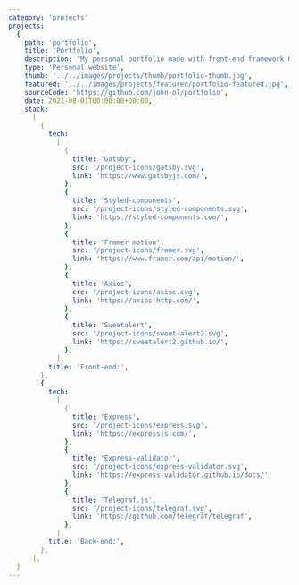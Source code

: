 ```yaml
---
category: 'projects'
projects:
  {
    path: 'portfolio',
    title: 'Portfolio',
    description: 'My personal portfolio made with front-end framework Gatsby. I preferred to use mobile-first design in this project. My portfolio looks the same beautifully on all modern devices and have minimalistic design.',
    type: 'Personal website',
    thumb: '../../images/projects/thumb/portfolio-thumb.jpg',
    featured: '../../images/projects/featured/portfolio-featured.jpg',
    sourceCode: 'https://github.com/john-ol/portfolio',
    date: 2021-08-01T00:00:00+00:00,
    stack:
      [
        {
          tech:
            [
              {
                title: 'Gatsby',
                src: '/project-icons/gatsby.svg',
                link: 'https://www.gatsbyjs.com/',
              },
              {
                title: 'Styled-components',
                src: '/project-icons/styled-components.svg',
                link: 'https://styled-components.com/',
              },
              {
                title: 'Framer motion',
                src: '/project-icons/framer.svg',
                link: 'https://www.framer.com/api/motion/',
              },
              {
                title: 'Axios',
                src: '/project-icons/axios.svg',
                link: 'https://axios-http.com/',
              },
              {
                title: 'Sweetalert',
                src: '/project-icons/sweet-alert2.svg',
                link: 'https://sweetalert2.github.io/',
              },
            ],
          title: 'Front-end:',
        },
        {
          tech:
            [
              {
                title: 'Express',
                src: '/project-icons/express.svg',
                link: 'https://expressjs.com/',
              },
              {
                title: 'Express-validator',
                src: '/project-icons/express-validator.svg',
                link: 'https://express-validator.github.io/docs/',
              },
              {
                title: 'Telegraf.js',
                src: '/project-icons/telegraf.svg',
                link: 'https://github.com/telegraf/telegraf',
              },
            ],
          title: 'Back-end:',
        },
      ],
  }
---
```


